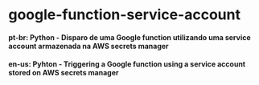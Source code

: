 # google-function-service-account
#### pt-br: Python - Disparo de uma Google function utilizando uma service account armazenada na AWS secrets manager
#### en-us: Pyhton - Triggering a Google function using a service account stored on AWS secrets manager 
